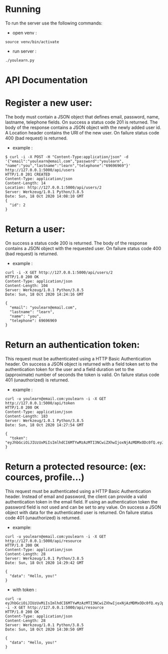 # Running
To run the server use the following commands:
 - open venv :
 ```
 source venv/bin/activate
 ```
 - run server :
 ```
 ./youlearn.py
 ```

# API Documentation
# Register a new user:
The body must contain a JSON object that defines email, password, name, lastname, telephone fields.
On success a status code 201 is returned. The body of the response contains a JSON object with the newly added user id. A Location header contains the URI of the new user.
On failure status code 400 (bad request) is returned.
- example :
```
$ curl -i -X POST -H "Content-Type:application/json" -d '{"email":"youlearn@email.com","password":"youlearn", "name":"you","lastname":"learn","telephone":"69696969"}' http://127.0.0.1:5000/api/users
HTTP/1.0 201 CREATED
Content-Type: application/json
Content-Length: 14
Location: http://127.0.0.1:5000/api/users/2
Server: Werkzeug/1.0.1 Python/3.8.5
Date: Sun, 18 Oct 2020 14:08:10 GMT
{
  "id": 2
}
```
# Return a user:
On success a status code 200 is returned. The body of the response contains a JSON object with the requested user.
On failure status code 400 (bad request) is returned.
- example :
```
curl -i -X GET http://127.0.0.1:5000/api/users/2
HTTP/1.0 200 OK
Content-Type: application/json
Content-Length: 104
Server: Werkzeug/1.0.1 Python/3.8.5
Date: Sun, 18 Oct 2020 14:24:16 GMT

{
  "email": "youlearn@email.com", 
  "lastname": "learn", 
  "name": "you", 
  "telephone": 69696969
}
```
# Return an authentication token:
This request must be authenticated using a HTTP Basic Authentication header.
On success a JSON object is returned with a field token set to the authentication token for the user and a field duration set to the (approximate) number of seconds the token is valid.
On failure status code 401 (unauthorized) is returned.
- example :
```
curl -u youlearn@email.com:youlearn -i -X GET http://127.0.0.1:5000/api/token
HTTP/1.0 200 OK
Content-Type: application/json
Content-Length: 183
Server: Werkzeug/1.0.1 Python/3.8.5
Date: Sun, 18 Oct 2020 14:27:54 GMT

{
  "token": "eyJhbGciOiJIUzUxMiIsImlhdCI6MTYwMzAzMTI3NCwiZXhwIjoxNjAzMDMxODc0fQ.eyJpZCI6Mn0.erm1Oc6FuZrscAYk61WIIP4IxaD7BYWswmePc9RdP3yyK_wn5fh151T0pHVqfus0xUub8NALB0Bp2SvhIKeK2w"
}
```
# Return a protected resource: (ex: cources, profile...)
This request must be authenticated using a HTTP Basic Authentication header. Instead of email and password, the client can provide a valid authentication token in the email field. If using an authentication token the password field is not used and can be set to any value.
On success a JSON object with data for the authenticated user is returned.
On failure status code 401 (unauthorized) is returned.
- example:
```
curl -u youlearn@email.com:youlearn -i -X GET http://127.0.0.1:5000/api/resource
HTTP/1.0 200 OK
Content-Type: application/json
Content-Length: 28
Server: Werkzeug/1.0.1 Python/3.8.5
Date: Sun, 18 Oct 2020 14:29:42 GMT

{
  "data": "Hello, you!"
}
```
- with token :
```
curl -u eyJhbGciOiJIUzUxMiIsImlhdCI6MTYwMzAzMTI3NCwiZXhwIjoxNjAzMDMxODc0fQ.eyJpZCI6Mn0.erm1Oc6FuZrscAYk61WIIP4IxaD7BYWswmePc9RdP3yyK_wn5fh151T0pHVqfus0xUub8NALB0Bp2SvhIKeK2w: -i -X GET http://127.0.0.1:5000/api/resource
HTTP/1.0 200 OK
Content-Type: application/json
Content-Length: 28
Server: Werkzeug/1.0.1 Python/3.8.5
Date: Sun, 18 Oct 2020 14:30:50 GMT

{
  "data": "Hello, you!"
}
```